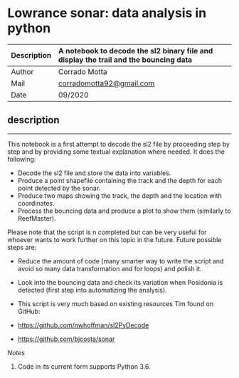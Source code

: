 # Lowrance sonar: data analysis in python

|Description	|  A notebook to decode the sl2 binary file and display the trail and the bouncing data  |
| :-------------| :----------------------------------------------------------- |
|Author		| Corrado Motta |
|Mail		| corradomotta92@gmail.com |
|Date		| 09/2020 |

## description ##
---

This notebook is a first attempt to decode the sl2 file by proceeding step by step and by providing some textual explanation where needed. It does the following:

- Decode the sl2 file and store the data into variables.
- Produce a point shapefile containing the track and the depth for each point detected by the sonar.
- Produce two maps showing the track, the depth and the location with coordinates.
- Process the bouncing data and produce a plot to show them (similarly to ReefMaster).

Please note that the script is n completed but can be very useful for whoever wants to work further on this topic in the future. Future possible steps are:

- Reduce the amount of code (many smarter way to write the script and avoid so many data transformation and for loops) and polish it.
- Look into the bouncing data and check its variation when Posidonia is detected (first step into automatizing the analysis).
- This script is very much based on existing resources Tim found on GitHub:

- https://github.com/nwhoffman/sl2PyDecode
- https://github.com/bjcosta/sonar

*Notes*

1. Code in its current form supports Python 3.6.
